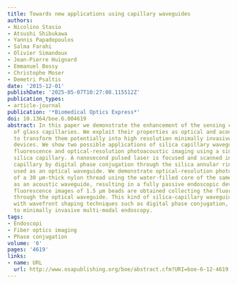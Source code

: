 ```yaml
---
title: Towards new applications using capillary waveguides
authors:
- Nicolino Stasio
- Atsushi Shibukawa
- Yannis Papadopoulos
- Salma Farahi
- Olivier Simandoux
- Jean-Pierre Huignard
- Emmanuel Bossy
- Christophe Moser
- Demetri Psaltis
date: '2015-12-01'
publishDate: '2025-05-07T10:27:08.115512Z'
publication_types:
- article-journal
publication: '*Biomedical Optics Express*'
doi: 10.1364/boe.6.004619
abstract: In this paper we demonstrate the enhancement of the sensing capabilities
  of glass capillaries. We exploit their properties as optical and acoustic waveguides
  to transform them potentially into high resolution minimally invasive endoscopic
  devices. We show two possible applications of silica capillary waveguides demonstrating
  fluorescence and optical-resolution photoacoustic imaging using a single 330 μm-thick
  silica capillary. A nanosecond pulsed laser is focused and scanned in front of a
  capillary by digital phase conjugation through the silica annular ring of the capillary,
  used as an optical waveguide. We demonstrate optical-resolution photoacoustic images
  of a 30 μm-thick nylon thread using the water-filled core of the same capillary
  as an acoustic waveguide, resulting in a fully passive endoscopic device. Moreover,
  fluorescence images of 1.5 μm beads are obtained collecting the fluorescence signal
  through the optical waveguide. This kind of silica-capillary waveguide together
  with wavefront shaping techniques such as digital phase conjugation, paves the way
  to minimally invasive multi-modal endoscopy.
tags:
- Endoscopi
- Fiber optics imaging
- Phase conjugation
volume: '6'
pages: '4619'
links:
- name: URL
  url: http://www.osapublishing.org/boe/abstract.cfm?URI=boe-6-12-4619
---
```

